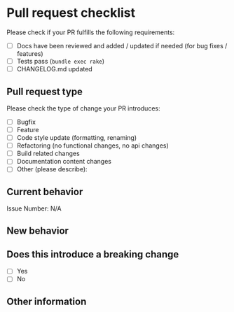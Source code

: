 # Pull request checklist

Please check if your PR fulfills the following requirements:

- [ ] Docs have been reviewed and added / updated if needed (for bug fixes / features)
- [ ] Tests pass (`bundle exec rake`)
- [ ] CHANGELOG.md updated

## Pull request type

<!-- Please do not submit updates to dependencies unless it fixes an issue. -->
<!-- Please try to limit your pull request to one type, submit multiple pull requests if needed. -->

Please check the type of change your PR introduces:

- [ ] Bugfix
- [ ] Feature
- [ ] Code style update (formatting, renaming)
- [ ] Refactoring (no functional changes, no api changes)
- [ ] Build related changes
- [ ] Documentation content changes
- [ ] Other (please describe):

## Current behavior

<!-- Please describe the current behavior that you are modifying, or link to a relevant issue. -->

Issue Number: N/A

## New behavior

<!-- Please describe the new behavior that you are introducing. -->

## Does this introduce a breaking change

- [ ] Yes
- [ ] No

<!-- If this introduces a breaking change, please describe the impact and migration path for existing applications below. -->

## Other information

<!-- Any other information that is important to this PR such as screenshots of how the component looks before and after the change. -->
